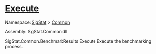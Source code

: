 # [Execute](./VerifierBenchmark-100663382.md)

Namespace: [SigStat]() > [Common](./../README.md)

Assembly: SigStat.Common.dll

SigStat.Common.BenchmarkResults   Execute    Execute the benchmarking process.

